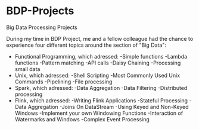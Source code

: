 # BDP-Projects
Big Data Processing Projects

During my time in BDP Project, me and a fellow colleague had the chance to experience four different topics around the section of "Big Data":
- Functional Programming, which adressed:
      -Simple functions
      -Lambda functions
      -Pattern matching
      -API calls
      -Daisy Chaining
      -Processing small data
- Unix, which adressed:
      -Shell Scripting
      -Most Commonly Used Unix Commands
      -Pipelining
      -File processing
- Spark, which adressed:
      -Data Aggregation
      -Data Filtering
      -Distributed processing
- Flink, which adressed:
      -Writing Flink Applications
      -Stateful Processing
      -Data Aggregation
      -Joins On DataStream
      -Using Keyed and Non-Keyed Windows
      -Implement your own Windowing Functions
      -Interaction of Watermarks and Windows
      -Complex Event Processing
     
 

